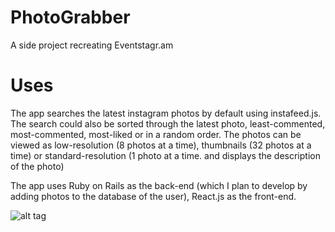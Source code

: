# PhotoGrabber
A side project recreating Eventstagr.am

# Uses
The app searches the latest instagram photos by default using instafeed.js. The search could also be sorted through the latest photo, least-commented, most-commented, most-liked or in a random order. The photos can be viewed as low-resolution (8 photos at a time), thumbnails (32 photos at a time) or standard-resolution (1 photo at a time. and displays the description of the photo)

The app uses Ruby on Rails as the back-end (which I plan to develop by adding photos to the database of the user), React.js as the front-end.

![alt tag](/app/assets/images/photo-grabber-demo.gif)
